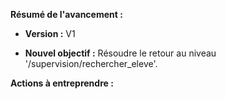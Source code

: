 **Résumé de l'avancement :**

- **Version :** V1

- **Nouvel objectif :** Résoudre le retour au niveau '/supervision/rechercher_eleve'.

**Actions à entreprendre :**
